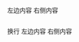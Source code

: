 <p style="display:inline-block;">
  左边内容
</p>
<p style="display:inline-block;">
  右侧内容
</p>
<br/>
换行
<p style="display:inline-block;">
  左边内容
</p>
<p style="display:inline-block;">
  右侧内容
</p>